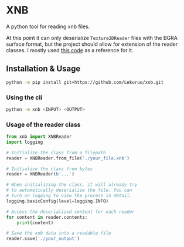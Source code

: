 # XNB

A python tool for reading xnb files.

At this point it can only deserialize `Texture2DReader` files with the BGRA surface format, but the project should allow for extension of the reader classes. I mostly used [this code](https://github.com/MonoGame/MonoGame/blob/develop/MonoGame.Framework/Content/ContentReaders/Texture2DReader.cs) as a reference for it.

## Installation & Usage

```sh
python -m pip install git+https://github.com/Lekuruu/xnb.git
```

### Using the cli

```sh
python -m xnb <INPUT> <OUTPUT>
```

### Usage of the reader class

```python
from xnb import XNBReader
import logging

# Initialize the class from a filepath
reader = XNBReader.from_file('./your_file.xnb')

# Initialize the class from bytes
reader = XNBReader(b'...')

# When initializing the class, it will already try
# to automatically deserialize the file. You can
# turn on logging to view the process in detail.
logging.basicConfig(level=logging.INFO)

# Access the deserialized content for each reader
for content in reader.contents:
    print(content)

# Save the xnb data into a readable file
reader.save('./your_output')
```